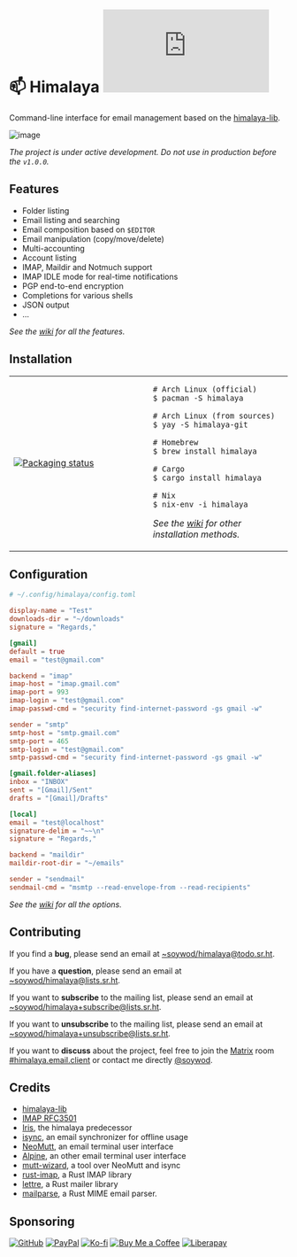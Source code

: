 # 📫 Himalaya [![Matrix](https://img.shields.io/matrix/himalaya.email.client:matrix.org?style=flat-square)](https://matrix.to/#/#himalaya.email.client:matrix.org)

Command-line interface for email management based on the
[himalaya-lib](https://git.sr.ht/~soywod/himalaya-lib).

![image](https://user-images.githubusercontent.com/10437171/138774902-7b9de5a3-93eb-44b0-8cfb-6d2e11e3b1aa.png)

*The project is under active development. Do not use in production
before the `v1.0.0`.*

## Features

- Folder listing
- Email listing and searching
- Email composition based on `$EDITOR`
- Email manipulation (copy/move/delete)
- Multi-accounting
- Account listing
- IMAP, Maildir and Notmuch support
- IMAP IDLE mode for real-time notifications
- PGP end-to-end encryption
- Completions for various shells
- JSON output
- …

*See the [wiki](https://github.com/soywod/himalaya/wiki) for all the
features.*

## Installation

<table align="center">
<tr>
<td width="50%">
<a href="https://repology.org/project/himalaya/versions">
<img src="https://repology.org/badge/vertical-allrepos/himalaya.svg" alt="Packaging status" />
</a>
</td>
<td width="50%">

```console
# Arch Linux (official)
$ pacman -S himalaya

# Arch Linux (from sources)
$ yay -S himalaya-git

# Homebrew
$ brew install himalaya

# Cargo
$ cargo install himalaya

# Nix
$ nix-env -i himalaya
```

*See the [wiki](https://github.com/soywod/himalaya/wiki/Installation)
for other installation methods.*

</td>
</tr>
</table>

## Configuration

```toml
# ~/.config/himalaya/config.toml

display-name = "Test"
downloads-dir = "~/downloads"
signature = "Regards,"

[gmail]
default = true
email = "test@gmail.com"

backend = "imap"
imap-host = "imap.gmail.com"
imap-port = 993
imap-login = "test@gmail.com"
imap-passwd-cmd = "security find-internet-password -gs gmail -w"

sender = "smtp"
smtp-host = "smtp.gmail.com"
smtp-port = 465
smtp-login = "test@gmail.com"
smtp-passwd-cmd = "security find-internet-password -gs gmail -w"

[gmail.folder-aliases]
inbox = "INBOX"
sent = "[Gmail]/Sent"
drafts = "[Gmail]/Drafts"

[local]
email = "test@localhost"
signature-delim = "~~\n"
signature = "Regards,"

backend = "maildir"
maildir-root-dir = "~/emails"

sender = "sendmail"
sendmail-cmd = "msmtp --read-envelope-from --read-recipients"
```

*See the [wiki](https://github.com/soywod/himalaya/wiki/Configuration)
for all the options.*

## Contributing

If you find a **bug**, please send an email at
[~soywod/himalaya@todo.sr.ht](mailto:~soywod/himalaya@todo.sr.ht).

If you have a **question**, please send an email at
[~soywod/himalaya@lists.sr.ht](mailto:~soywod/himalaya@lists.sr.ht).

If you want to **subscribe** to the mailing list, please send an email
at
[~soywod/himalaya+subscribe@lists.sr.ht](mailto:~soywod/himalaya+subscribe@lists.sr.ht).

If you want to **unsubscribe** to the mailing list, please send an
email at
[~soywod/himalaya+unsubscribe@lists.sr.ht](mailto:~soywod/himalaya+unsubscribe@lists.sr.ht).

If you want to **discuss** about the project, feel free to join the
[Matrix](https://matrix.org/) room
[#himalaya.email.client](https://matrix.to/#/#himalaya.email.client:matrix.org)
or contact me directly
[@soywod](https://matrix.to/#/@soywod:matrix.org).

## Credits

* [himalaya-lib](https://git.sr.ht/~soywod/himalaya-lib)
* [IMAP RFC3501](https://tools.ietf.org/html/rfc3501)
* [Iris](https://github.com/soywod/iris.vim), the himalaya predecessor
* [isync](https://isync.sourceforge.io/), an email synchronizer for
  offline usage
* [NeoMutt](https://neomutt.org/), an email terminal user interface
* [Alpine](http://alpine.x10host.com/alpine/alpine-info/), an other
  email terminal user interface
* [mutt-wizard](https://github.com/LukeSmithxyz/mutt-wizard), a tool
  over NeoMutt and isync
* [rust-imap](https://github.com/jonhoo/rust-imap), a Rust IMAP
  library
* [lettre](https://github.com/lettre/lettre), a Rust mailer library
* [mailparse](https://github.com/staktrace/mailparse), a Rust MIME
  email parser.

## Sponsoring

[![GitHub](https://img.shields.io/badge/-GitHub%20Sponsors-fafbfc?logo=GitHub%20Sponsors&style=flat-square)](https://github.com/sponsors/soywod)
[![PayPal](https://img.shields.io/badge/-PayPal-0079c1?logo=PayPal&logoColor=ffffff&style=flat-square)](https://www.paypal.com/paypalme/soywod)
[![Ko-fi](https://img.shields.io/badge/-Ko--fi-ff5e5a?logo=Ko-fi&logoColor=ffffff&style=flat-square)](https://ko-fi.com/soywod)
[![Buy Me a Coffee](https://img.shields.io/badge/-Buy%20Me%20a%20Coffee-ffdd00?logo=Buy%20Me%20A%20Coffee&logoColor=000000&style=flat-square)](https://www.buymeacoffee.com/soywod)
[![Liberapay](https://img.shields.io/badge/-Liberapay-f6c915?logo=Liberapay&logoColor=222222&style=flat-square)](https://liberapay.com/soywod)
